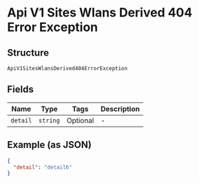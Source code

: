
# Api V1 Sites Wlans Derived 404 Error Exception

## Structure

`ApiV1SitesWlansDerived404ErrorException`

## Fields

| Name | Type | Tags | Description |
|  --- | --- | --- | --- |
| `detail` | `string` | Optional | - |

## Example (as JSON)

```json
{
  "detail": "detail6"
}
```


